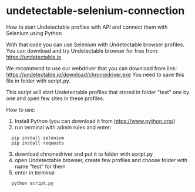 # undetectable-selenium-connection

How to start Undetectable profiles with API and connect them with Selenium using Python

With that code you can use Selenium with Undetectable browser profiles. 
You can download and try Undetectable browser for free from: https://undetectable.io 

We recommend to use our webdriver that you can download from link: 
https://undetectable.io/download/chromedriver.exe
You need to save this file in folder with script.py.

This script will start Undetectable profiles that stored in folder "test" one by one and open few sites in these profiles. 

How to use:
1. Install Python (you can download it from https://www.python.org/)
2. run terminal with admin rules and enter: 

```
  pip install selenium
  pip install requests
```

3. download chromedriver and put it to folder with script.py
4. open Undetectable browser, create few profiles and choose folder with name "test" for them
5. enter in terminal: 

```
  python script.py
```
